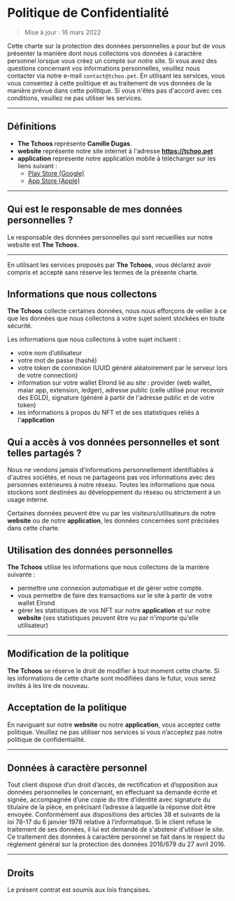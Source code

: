 # Politique de Confidentialité

> Mise à jour : 16 mars 2022

Cette charte sur la protection des données personnelles a pour but de vous présenter la manière dont nous collectons vos données à caractère personnel lorsque vous créez un compte sur notre site. Si vous avez des questions concernant vos informations personnelles, veuillez nous contacter via notre e-mail ``contact@tchoo.pet``. En utilisant les services, vous vous consentez à cette politique et au traitement de vos données de la manière prévue dans cette politique. Si vous n'êtes pas d'accord avec ces conditions, veuillez ne pas utiliser les services.  

---

## Définitions 

- **The Tchoos** représente **Camille Dugas**.
- **website** représente notre site internet à l'adresse **https://tchoo.pet**
- **application** représente notre application mobile à télécharger sur les liens suivant :
    - [Play Store (Google)](https://play.google.com/store/apps/details?id=com.tchoo.pet)
    - [App Store (Apple)](https://apps.apple.com/us/app/tchoo-pet/id1498797554)

---

## Qui est le responsable de mes données personnelles ?

Le responsable des données personnelles qui sont recueillies sur notre website est **The Tchoos**.

---

En utilisant les services proposés par **The Tchoos**, vous déclarez avoir compris et accepté sans réserve les termes de la présente charte.

## Informations que nous collectons

**The Tchoos** collecte certaines données, nous nous efforçons de veiller à ce que les données que nous collectons à votre sujet soient stockées en toute sécurité. 

Les informations que nous collectons à votre sujet incluent :
- votre nom d’utilisateur
- votre mot de passe (hashé)
- votre token de connexion (UUID généré aléatoirement par le serveur lors de votre connection)
- information sur votre wallet Elrond lié au site : provider (web wallet, maiar app, extension, ledger), adresse public (celle utilisé pour recevoir des EGLD), signature (généré à partir de l'adresse public et de votre token)
- les informations à propos du NFT et de ses statistiques reliés à l'**application**

## Qui a accès à vos données personnelles et sont telles partagés ?
Nous ne vendons jamais d'informations personnellement identifiables à d'autres sociétés, et nous ne partageons pas vos informations avec des personnes extérieures à notre réseau. Toutes les informations que nous stockons sont destinées au développement du réseau ou strictement à un usage interne. 

Certaines données peuvent être vu par les visiteurs/utilisateurs de notre **website** ou de notre **application**, les données concernées sont précisées dans cette charte.

## Utilisation des données personnelles

**The Tchoos** utilise les informations que nous collectons de la manière suivante :
- permettre une connexion automatique et de gérer votre compte.
- vous permettre de faire des transactions sur le site à partir de votre wallet Elrond
- gérer les statistiques de vos NFT sur notre **application** et sur notre **website** (ses statistiques peuvent être vu par n'importe qu'elle utilisateur)

---

## Modification de la politique

**The Tchoos** se réserve le droit de modifier à tout moment cette charte. Si les informations de cette charte sont modifiées dans le futur, vous serez invités à les lire de nouveau. 

## Acceptation de la politique

En naviguant sur notre **website** ou notre **application**, vous acceptez cette politique. Veuillez ne pas utiliser nos services si vous n’acceptez pas notre politique de confidentialité. 

---

## Données à caractère personnel

Tout client dispose d’un droit d’accès, de rectification et d’opposition aux données personnelles le concernant, en effectuant sa demande écrite et signée, accompagnée d’une copie du titre d’identité avec signature du titulaire de la pièce, en précisant l’adresse à laquelle la réponse doit être envoyée. Conformément aux dispositions des articles 38 et suivants de la loi 78-17 du 6 janvier 1978 relative à l’informatique. Si le client refuse le traitement de ses données, il lui est demandé de s'abstenir d'utiliser le site. Ce traitement des données à caractère personnel se fait dans le respect du règlement général sur la protection des données 2016/679 du 27 avril 2016. 

---

## Droits

Le présent contrat est soumis aux lois françaises.
